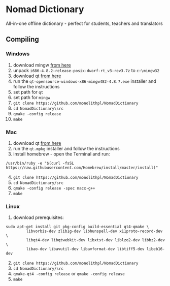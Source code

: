 # Nomad Dictionary
All-in-one offline dictionary - perfect for students, teachers and translators

## Compiling

### Windows

1. download mingw [from here](https://sourceforge.net/projects/mingw-w64/files/Toolchains%20targetting%20Win32/Personal%20Builds/mingw-builds/4.8.2/threads-posix/dwarf/i686-4.8.2-release-posix-dwarf-rt_v3-rev3.7z/download)
2. unpack `i686-4.8.2-release-posix-dwarf-rt_v3-rev3.7z` to `c:\mingw32`
3. download qt [from here](https://download.qt.io/official_releases/qt/4.8/4.8.7/qt-opensource-windows-x86-mingw482-4.8.7.exe)
4. run the `qt-opensource-windows-x86-mingw482-4.8.7.exe` installer and follow the instructions
5. set path for `qt`
6. set path for `mingw`
7. `git clone https://github.com/monolithpl/NomadDictionary`
8. `cd NomadDictionary\src`
8. `qmake -config release`
9. `make`

### Mac

1. download qt [from here](https://download.qt.io/official_releases/qt/4.8/4.8.7/qt-opensource-mac-4.8.7.dmg)
2. run the `qt.mpkg` installer and follow the instructions
3. install homebrew - open the Terminal and run:
```
/usr/bin/ruby -e "$(curl -fsSL https://raw.githubusercontent.com/Homebrew/install/master/install)"
```
4. `git clone https://github.com/monolithpl/NomadDictionary`
5. `cd NomadDictionary/src`
6. `qmake -config release -spec macx-g++`
7. `make`

### Linux

1. download prerequisites:
```
sudo apt-get install git pkg-config build-essential qt4-qmake \
         libvorbis-dev zlib1g-dev libhunspell-dev x11proto-record-dev \
         libqt4-dev libqtwebkit-dev libxtst-dev liblzo2-dev libbz2-dev \
         libao-dev libavutil-dev libavformat-dev libtiff5-dev libeb16-dev
```
2. `git clone https://github.com/monolithpl/NomadDictionary`
3. `cd NomadDictionary/src`
4. `qmake-qt4 -config release` or `qmake -config release`
5. `make`
